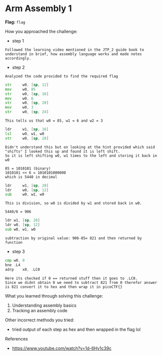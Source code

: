 # Arm Assembly 1

**Flag:** `flag`

How you approached the challenge:

- step 1

```
Followed the learning video mentioned in the JTP_2 guide book to understand in brief, how assembly language works and made notes accordingly.
```

- step 2

```
Analyzed the code provided to find the required flag
```

```asm
str     w0, [sp, 12]
mov     w0, 85
str     w0, [sp, 16]
mov     w0, 6
str     w0, [sp, 20]
mov     w0, 3
str     w0, [sp, 24]
```
```
This tells us that w0 = 85, w1 = 6 and w2 = 3
```

```asm
ldr     w1, [sp, 16]
lsl     w0, w1, w0
str     w0, [sp, 28]
```
```
Didn't understand this but on looking at the hint provided which said "shifts" I looked this up and found it is left shift.
So it is left shifting w0, w1 times to the left and storing it back in w0

85 = 1010101 (binary)
1010101 << 6 = 1010101000000
which is 5440 in decimal
```

```asm
ldr     w1, [sp, 28]
ldr     w0, [sp, 12]
sub     w0, w1, w0
```
```
This is division, so w0 is divided by w1 and stored back in w0.

5440/6 = 906
```

```asm
ldr	w1, [sp, 28]
ldr	w0, [sp, 12]
sub	w0, w1, w0
```

```
subtraction by original value: 906-85= 821 and then returned by function
```

- step 3

```asm
cmp	w0, 0
bne	.L4
adrp	x0, .LC0
```

```
Here its checked if 0 == returned stuff then it goes to .LC0.
Since we didnt obtain 0 we need to subtract 821 from 0 therefor answer is 821 convert it to hex and then wrap it in picoCTF{}
```

What you learned through solving this challenge:

1. Understanding assembly basics
2. Tracking an assembly code

Other incorrect methods you tried:

- tried output of each step as hex and then wrapped in the flag lol

References

- https://www.youtube.com/watch?v=1d-6Hv1c39c


